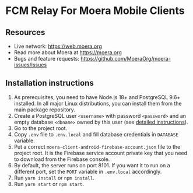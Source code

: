 # FCM Relay For Moera Mobile Clients

## Resources

* Live network: https://web.moera.org
* Read more about Moera at https://moera.org
* Bugs and feature requests: https://github.com/MoeraOrg/moera-issues/issues

## Installation instructions

1. As prerequisites, you need to have Node.js 18+ and PostgreSQL 9.6+
   installed. In all major Linux distributions, you can install them from
   the main package repository.
2. Create a PostgreSQL user `<username>` with password `<password>` and
   an empty database `<dbname>` owned by this user (see
   [detailed instructions][1]).
3. Go to the project root.
4. Copy `.env` file to `.env.local` and fill database credentials in `DATABASE`
   variable.
5. Put a correct `moera-client-android-firebase-account.json` file to
   the project root. It is the Firebase service account private key that you
   need to download from the Firebase console.
5. By default, the server runs on port 8101. If you want it to run on a
   different port, set the `PORT` variable in `.env.local` accordingly.
6. Run `yarn install` or `npm install`.
7. Run `yarn start` or `npm start`.

[1]: https://moera.org/administration/installation/create-db.html
